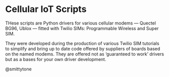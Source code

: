 # Cellular IoT Scripts #

THese scripts are Python drivers for various cellular modems — Quectel BG96, Ublox — fitted with Twilio SIMs: Programmable Wireless and Super SIM.

They were developed during the production of various Twilio SIM tutorials to simplify and bring up to date code offered by suppliers of boards based on the named modems. They are offered not as ‘guaranteed to work’ drivers but as a bases for your own driver development.

@smittytone
